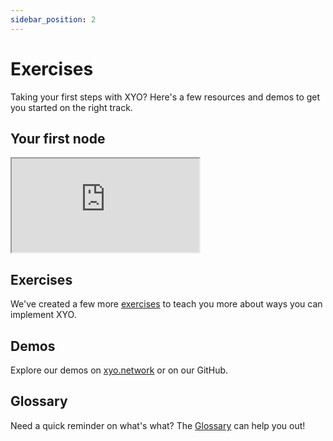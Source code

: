 ```yaml
---
sidebar_position: 2
---
```


# Exercises
Taking your first steps with XYO? Here's a few resources and demos to get you started on the right track.

## Your first node


<iframe
  src="https://codesandbox.io/p/sandbox/memory-node-with-modules-tlvunq"
  allow="accelerometer; ambient-light-sensor; camera; encrypted-media; geolocation; gyroscope; hid; microphone; midi; payment; usb; vr; xr-spatial-tracking"
  sandbox="allow-forms allow-modals allow-popups allow-presentation allow-same-origin allow-scripts"
  className="code-sandbox-div"
></iframe>

## Exercises
We've created a few more [exercises](https://xyo.network/dapp) to teach you more about ways you can implement XYO.

## Demos
Explore our demos on [xyo.network](https://xyo.network/dapp) or on our GitHub.

## Glossary
Need a quick reminder on what's what? The [Glossary](/docs/getting-started/glossary) can help you out!